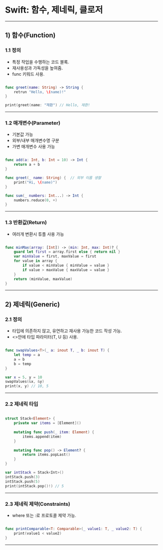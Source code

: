 # Swift: 함수, 제네릭, 클로저

---  

## 1) 함수(Function) 

### 1.1 정의
- 특정 작업을 수행하는 코드 블록.
- 재사용성과 가독성을 높여줌.
- func 키워드 사용.


```swift

func greet(name: String) -> String {
    retrun "Hello, \(name)!"
}

print(greet(name: "재환") // Hello, 재환!

```

---

### 1.2 매개변수(Parameter)
- 기본값 가능
- 외부/내부 매개변수명 구분
- 가변 매개변수 사용 가능

```swift

func add(a: Int, b: Int = 10) -> Int {
    return a + b
}

func greet(_ name: String) {  // 외부 이름 생랼
    print("Hi, \(name)")
}

func sum(_ numbers: Int...) -> Int {
    numbers.reduce(0, +)
}

```

---

### 1.3 반환값(Return)
- 여러개 변환시 튜플 사용 가능

```swift

func minMax(array: [Int]) -> (min: Int, max: Int)? {
    guard let first = array.first else { return nil }
    var minValue = first, maxValue = first
    for value in array {
        if value < minValue { minValue = value }
        if value > maxValue { maxValue = value }
    }
    return (minValue, maxValue)
}

```

---

## 2) 제네릭(Generic) 

### 2.1 정의
- 타입에 의존하지 않고, 유연하고 재사용 가능한 코드 작성 가능.
- <>안에 타입 파라미터(T, U 등) 사용.

```swift

func swapValues<T>(_ a: inout T, _ b: inout T) {
    let temp = a
    a = b
    b = temp
}

var x = 5, y = 10
swapValues(&x, &y)
print(x, y) // 10, 5

```

---

### 2.2 제네릭 타입

```swift

struct Stack<Element> {
    private var items = [Element]()
    
    mutating func push(_ item: Element) {
        items.append(item)
    }
    
    mutating func pop() -> Element? {
        return items.popLast()
    }
}

var intStack = Stack<Int>()
intStack.push(3)
intStack.push(5)
print(intStack.pop()!) // 5

```

---

### 2.3 제네릭 제약(Constraints)
- where 또는 :로 프로토콜 제약 가능.

```swift

func printComparable<T: Comparable>(_ value1: T, _ value2: T) {
    print(value1 < value2)
}

```

---


